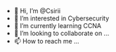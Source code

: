 - 👋 Hi, I’m @Csirii
- 👀 I’m interested in Cybersecurity
- 🌱 I’m currently learning CCNA
- 💞️ I’m looking to collaborate on ...
- 📫 How to reach me ...

<!---
Csirii/Csirii is a ✨ special ✨ repository because its `README.md` (this file) appears on your GitHub profile.
You can click the Preview link to take a look at your changes.
--->
